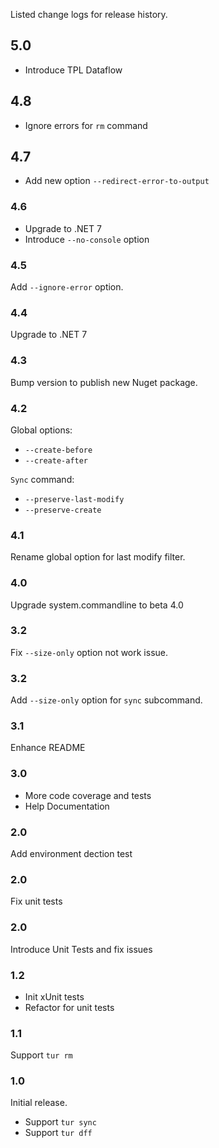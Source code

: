 Listed change logs for release history.

## 5.0

- Introduce TPL Dataflow

## 4.8

- Ignore errors for `rm` command 

## 4.7

- Add new option `--redirect-error-to-output`

### 4.6

- Upgrade to .NET 7
- Introduce `--no-console` option

### 4.5

Add `--ignore-error` option.

### 4.4

Upgrade to .NET 7

### 4.3

Bump version to publish new Nuget package.

### 4.2

Global options:

- `--create-before`
- `--create-after`

`Sync` command:

- `--preserve-last-modify`
- `--preserve-create`

### 4.1

Rename global option for last modify filter.

### 4.0

Upgrade system.commandline to beta 4.0

### 3.2

Fix `--size-only` option not work issue.

### 3.2

Add `--size-only` option for `sync` subcommand.

### 3.1

Enhance README

### 3.0

- More code coverage and tests
- Help Documentation

### 2.0

Add environment dection test

### 2.0

Fix unit tests

### 2.0

Introduce Unit Tests and fix issues

### 1.2

- Init xUnit tests
- Refactor for unit tests

### 1.1

Support `tur rm`

### 1.0

Initial release. 

- Support `tur sync`
- Support `tur dff`